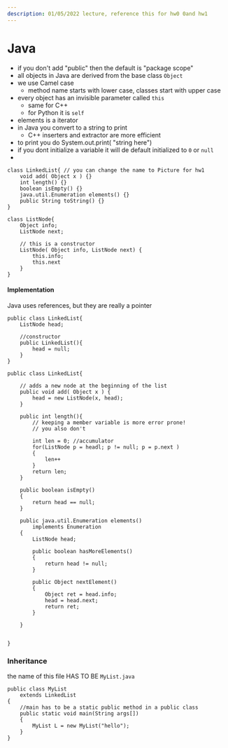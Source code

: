 ```yaml
---
description: 01/05/2022 lecture, reference this for hw0 0and hw1
---
```


# Java

* if you don't add "public" then the default is "package scope"
* all objects in Java are derived from the base class `Object`
* we use Camel case
  * method name starts with lower case, classes start with upper case
* every object has an invisible parameter called `this`
  * same for C++
  * for Python it is `self`&#x20;
* elements is a iterator
* in Java you convert to a string to print
  * C++ inserters and extractor are more efficient
* to print you do System.out.print( "string here")
* if you dont initialize a variable it will de default initialized to `0` or `null`
*

```
class LinkedList{ // you can change the name to Picture for hw1
    void add( Object x ) {}
    int length() {}
    boolean isEmpty() {}
    java.util.Enumeration elements() {}
    public String toString() {}
}
```



```
class ListNode{
    Object info;
    ListNode next;
    
    // this is a constructor
    ListNode( Object info, ListNode next) {
        this.info;
        this.next
    }
}
```

#### Implementation

Java uses references, but they are really a pointer

```
public class LinkedList{
    ListNode head;

    //constructor
    public LinkedList(){
        head = null;
    }
}
```



```
public class LinkedList{

    // adds a new node at the beginning of the list
    public void add( Object x ) {
        head = new ListNode(x, head);
    }
    
    public int length(){ 
        // keeping a member variable is more error prone!
        // you also don't 
        
        int len = 0; //accumulator
        for(ListNode p = headl; p != null; p = p.next )
        {
            len++
        }
        return len;
    }
    
    public boolean isEmpty()
    {
        return head == null;
    }
    
    public java.util.Enumeration elements()
        implements Enumeration
    {
        ListNode head;
        
        public boolean hasMoreElements()
        {
            return head != null;
        }
        
        public Object nextElement()
        {
            Object ret = head.info;
            head = head.next;
            return ret;
        }
        
    }
    
    
}
```



### Inheritance

the name of this file HAS TO BE `MyList.java`

```
public class MyList
    extends LinkedList
{
    //main has to be a static public method in a public class
    public static void main(String args[]) 
    {
        MyList L = new MyList("hello");
    }
}
```
